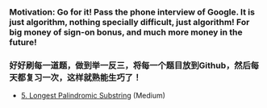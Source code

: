 ### Motivation: Go for it! Pass the phone interview of Google.  It is just algorithm, nothing specially difficult, just algorithm! For big money of sign-on bonus, and much more money in the future!				
				
### 好好刷每一道题，做到举一反三，将每一个题目放到Github，然后每天都复习一次，这样就熟能生巧了！				

- [5. Longest Palindromic Substring](Solutions/5.LongestPalindromicSubstring.py) (Medium)
